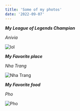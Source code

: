 ```yaml
---
title: 'Some of my photos'
date: '2022-09-07'
---
```

***My League of Legends Champion*** 

*Anivia*

![lol](https://toquoc.mediacdn.vn/280518851207290880/2022/6/28/photo-1-16560427941941436407718-1656385139413-16563851395111523673514.jpg)

***My Favorite place***

*Nha Trang*

![Nha Trang](https://vcdn1-dulich.vnecdn.net/2022/05/09/shutterstock-280926449-6744-15-3483-9174-1652070682.jpg?w=0&h=0&q=100&dpr=1&fit=crop&s=bGCo6Rv6DseMDE_07TT1Aw)

***My Favorite food***

*Pho*

![Pho](https://cdn.tgdd.vn/Files/2022/01/25/1412805/cach-nau-pho-bo-nam-dinh-chuan-vi-thom-ngon-nhu-hang-quan-202201250313281452.jpg)



